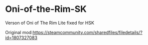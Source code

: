 # Oni-of-the-Rim-SK
 
Verson of Oni of The Rim Lite fixed for HSK 

Original mod:https://steamcommunity.com/sharedfiles/filedetails/?id=1807327083
